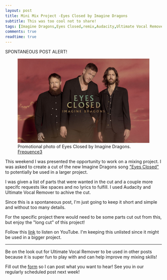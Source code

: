 ```yaml
---
layout: post
title: Mini Mix Project -Eyes Closed by Imagine Dragons
subtitle: This was too cool not to share!
tags: [Imagine Dragons,Eyes Closed,remix,Audacity,Ultimate Vocal Remover]
comments: true
readtime: true
---
```


SPONTANEOUS POST ALERT!

<figure>
    <img src="/assets/img/Imagine-Dragons-Eyes-Closed1.png" alt="Promotional photo of Eyes Closed by Imagine Dragons.">
    <figcaption>Promotional photo of Eyes Closed by Imagine Dragons. <a href="https://www.frequence3.com/actualite-musicale/imagine-dragons-de-retour-avec-eyes-closed/">Frequence3</a></figcaption>
</figure>

This weekend I was presented the opportunity to work on a mixing project. I was asked to create a cut of the new Imagine Dragons song ["Eyes Closed"](https://youtu.be/v08qmr8m_-w?si=BZ4l8u-WNdxQYnxC) to potentially be used in a larger project.

I was given a list of parts that were wanted in the cut and a couple more specifc requests like spaces and no lyrics to fulfill. I used Audacity and Ultimate Vocal Remover to achive the cut.

Since this is a spontaneous post, I'm just going to keep it short and simple and without too many details.

For the specific project there would need to be some parts cut out from this, but enjoy the "long cut" of this project!

Follow this [link](https://www.youtube.com/watch?v=1DyZ_692gK4) to listen on YouTube. I'm keeping this unlisted since it might be used in a bigger project.

---

Be on the look out for Ultimate Vocal Remover to be used in other posts because it is super fun to play with and can help improve my mixing skills!

Fill out the [form](/suggestionsform) so I can post what you want to hear! See you in our regularly scheduled post next week!